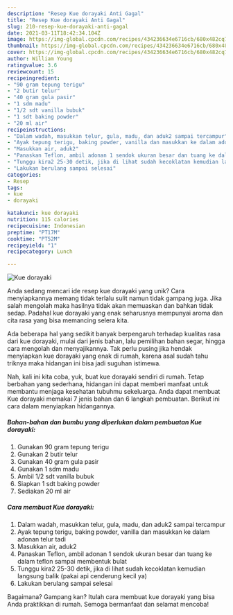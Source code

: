 ```yaml
---
description: "Resep Kue dorayaki Anti Gagal"
title: "Resep Kue dorayaki Anti Gagal"
slug: 210-resep-kue-dorayaki-anti-gagal
date: 2021-03-11T18:42:34.104Z
image: https://img-global.cpcdn.com/recipes/434236634e6716cb/680x482cq70/kue-dorayaki-foto-resep-utama.jpg
thumbnail: https://img-global.cpcdn.com/recipes/434236634e6716cb/680x482cq70/kue-dorayaki-foto-resep-utama.jpg
cover: https://img-global.cpcdn.com/recipes/434236634e6716cb/680x482cq70/kue-dorayaki-foto-resep-utama.jpg
author: William Young
ratingvalue: 3.6
reviewcount: 15
recipeingredient:
- "90 gram tepung terigu"
- "2 butir telur"
- "40 gram gula pasir"
- "1 sdm madu"
- "1/2 sdt vanilla bubuk"
- "1 sdt baking powder"
- "20 ml air"
recipeinstructions:
- "Dalam wadah, masukkan telur, gula, madu, dan aduk2 sampai tercampur"
- "Ayak tepung terigu, baking powder, vanilla dan masukkan ke dalam adonan telur tadi"
- "Masukkan air, aduk2"
- "Panaskan Teflon, ambil adonan 1 sendok ukuran besar dan tuang ke dalam teflon sampai membentuk bulat"
- "Tunggu kira2 25-30 detik, jika di lihat sudah kecoklatan kemudian langsung balik (pakai api cenderung kecil ya)"
- "Lakukan berulang sampai selesai"
categories:
- Resep
tags:
- kue
- dorayaki

katakunci: kue dorayaki 
nutrition: 115 calories
recipecuisine: Indonesian
preptime: "PT17M"
cooktime: "PT52M"
recipeyield: "1"
recipecategory: Lunch

---
```



![Kue dorayaki](https://img-global.cpcdn.com/recipes/434236634e6716cb/680x482cq70/kue-dorayaki-foto-resep-utama.jpg)

Anda sedang mencari ide resep kue dorayaki yang unik? Cara menyiapkannya memang tidak terlalu sulit namun tidak gampang juga. Jika salah mengolah maka hasilnya tidak akan memuaskan dan bahkan tidak sedap. Padahal kue dorayaki yang enak seharusnya mempunyai aroma dan cita rasa yang bisa memancing selera kita.

Ada beberapa hal yang sedikit banyak berpengaruh terhadap kualitas rasa dari kue dorayaki, mulai dari jenis bahan, lalu pemilihan bahan segar, hingga cara mengolah dan menyajikannya. Tak perlu pusing jika hendak menyiapkan kue dorayaki yang enak di rumah, karena asal sudah tahu triknya maka hidangan ini bisa jadi suguhan istimewa.




Nah, kali ini kita coba, yuk, buat kue dorayaki sendiri di rumah. Tetap berbahan yang sederhana, hidangan ini dapat memberi manfaat untuk membantu menjaga kesehatan tubuhmu sekeluarga. Anda dapat membuat Kue dorayaki memakai 7 jenis bahan dan 6 langkah pembuatan. Berikut ini cara dalam menyiapkan hidangannya.

<!--inarticleads1-->

##### Bahan-bahan dan bumbu yang diperlukan dalam pembuatan Kue dorayaki:

1. Gunakan 90 gram tepung terigu
1. Gunakan 2 butir telur
1. Gunakan 40 gram gula pasir
1. Gunakan 1 sdm madu
1. Ambil 1/2 sdt vanilla bubuk
1. Siapkan 1 sdt baking powder
1. Sediakan 20 ml air




<!--inarticleads2-->

##### Cara membuat Kue dorayaki:

1. Dalam wadah, masukkan telur, gula, madu, dan aduk2 sampai tercampur
1. Ayak tepung terigu, baking powder, vanilla dan masukkan ke dalam adonan telur tadi
1. Masukkan air, aduk2
1. Panaskan Teflon, ambil adonan 1 sendok ukuran besar dan tuang ke dalam teflon sampai membentuk bulat
1. Tunggu kira2 25-30 detik, jika di lihat sudah kecoklatan kemudian langsung balik (pakai api cenderung kecil ya)
1. Lakukan berulang sampai selesai




Bagaimana? Gampang kan? Itulah cara membuat kue dorayaki yang bisa Anda praktikkan di rumah. Semoga bermanfaat dan selamat mencoba!
